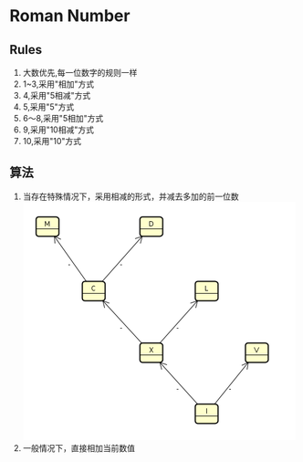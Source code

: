 # Roman Number
## Rules
1. 大数优先,每一位数字的规则一样
1. 1~3,采用"相加"方式
1. 4,采用"5相减"方式 
1. 5,采用"5"方式
1. 6～8,采用"5相加"方式
1. 9,采用"10相减"方式
1. 10,采用"10"方式

## 算法
1. 当存在特殊情况下，采用相减的形式，并减去多加的前一位数 ![](./13.png)
1. 一般情况下，直接相加当前数值


